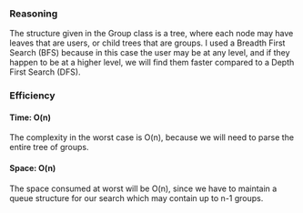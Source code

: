 ### Reasoning
The structure given in the Group class is a tree, where each node may have leaves that are users, or child trees that are groups.  I used a Breadth First Search (BFS) because in this case the user may be at any level, and if they happen to be at a higher level, we will find them faster compared to a Depth First Search (DFS).

### Efficiency
#### Time: O(n)
The complexity in the worst case is O(n), because we will need to parse the entire tree of groups.

#### Space: O(n)
The space consumed at worst will be O(n), since we have to maintain a queue structure for our search which may contain up to n-1 groups.

